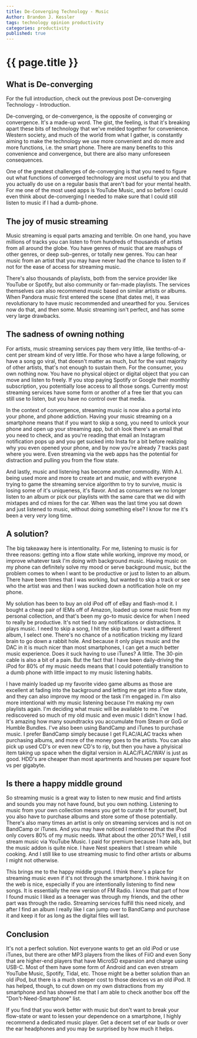```yaml
---
title: De-Converging Technology - Music
Author: Brandon J. Kessler
tags: technology opinion productivity
categories: productivity
published: true
---
```


<h1>{{ page.title }}</h1>

<h2>What is De-converging</h2>
For the full introduction, check out the previous post De-converging Technology - Introduction. 

De-converging, or de-convergence, is the opposite of converging or convergence. It's a made-up word. The gist, the feeling, is that it's breaking apart these bits of technology that we've melded together for convenience. Western society, and much of the world from what I gather, is constantly aiming to make the technology we use more convenient and do more and more functions, i.e. the smart phone. There are many benefits to this convenience and convergence, but there are also many unforeseen consequences.

<!--more-->

One of the greatest challenges of de-converging is that you need to figure out what functions of converged technology are most useful to you and that you actually do use on a regular basis that aren't bad for your mental health. For me one of the most used apps is YouTube Music, and so before I could even think about de-converging I needed to make sure that I could still listen to music if I had a dumb-phone.

## The joy of music streaming
Music streaming is equal parts amazing and terrible. On one hand, you have millions of tracks you can listen to from hundreds of thousands of artists from all around the globe. You have genres of music that are mashups of other genres, or deep sub-genres, or totally new genres. You can hear music from an artist that you may have never had the chance to listen to if not for the ease of access for streaming music.

There's also thousands of playlists, both from the service provider like YouTube or Spotify, but also community or fan-made playlists. The services themselves can also recommend music based on similar artists or albums. When Pandora music first entered the scene (that dates me), it was revolutionary to have music recommended and unearthed for you. Services now do that, and then some. Music streaming isn't perfect, and has some very large drawbacks.

## The sadness of owning nothing
For artists, music streaming services pay them very little, like tenths-of-a-cent per stream kind of very little. For those who have a large following, or have a song go viral, that doesn't matter as much, but for the vast majority of other artists, that's not enough to sustain them. For the consumer, you own nothing now. You have no physical object or digital object that you can move and listen to freely. If you stop paying Spotify or Google their monthly subscription, you potentially lose access to all those songs. Currently most streaming services have some form or another of a free tier that you can still use to listen, but you have no control over that media.

In the context of convergence, streaming music is now also a portal into your phone, and phone addiction. Having your music streaming on a smartphone means that if you want to skip a song, you need to unlock your phone and open up your streaming app, but oh look there's an email that you need to check, and as you're reading that email an Instagram notification pops up and you get sucked into Insta for a bit before realizing why you even opened your phone, and by now you're already 7 tracks past where you were. Even streaming via the web apps has the potential for distraction and pulling you from the flow state.

And lastly, music and listening has become another commodity. With A.I. being used more and more to create art and music, and with everyone trying to game the streaming service algorithm to try to survive, music is losing some of it's uniqueness, it's flavor. And as consumers we no longer listen to an album or pick our playlists with the same care that we did with mixtapes and cd mixes for the car. When was the last time you sat down and just listened to music, without doing something else? I know for me it's been a very _very_ long time.

## A solution?
The big takeaway here is intentionality. For me, listening to music is for three reasons: getting into a flow state while working, improve my mood, or improve whatever task I'm doing with background music. Having music on my phone can definitely solve my mood or serve background music, but the problem comes to when I want to be productive or just to listen to an album. There have been times that I was working, but wanted to skip a track or see who the artist was and then I was sucked down a notification hole on my phone.

My solution has been to buy an old iPod off of eBay and flash-mod it. I bought a cheap pair of IEMs off of Amazon, loaded up some music from my personal collection, and that's been my go-to music device for when I need to really be productive. It's not tied to any notifications or distractions. It plays music. I need to skip a song, I hit the skip button. I want a different album, I select one. There's no chance of a notification tricking my lizard brain to go down a rabbit hole. And because it only plays music and the DAC in it is much nicer than most smartphones, I can get a much better music experience. Does it suck having to use iTunes? A little. The 30-pin cable is also a bit of a pain. But the fact that I have been daily-driving the iPod for 80% of my music needs means that I could potentially transition to a dumb phone with little impact to my music listening habits.

I have mainly loaded up my favorite video game albums as those are excellent at fading into the background and letting me get into a flow state, and they can also improve my mood or the task I'm engaged in. I'm also more intentional with my music listening because I'm making my own playlists again. I'm deciding what music will be available to me. I've rediscovered so much of my old music and even music I didn't know I had. It's amazing how many soundtracks you accumulate from Steam or GoG or Humble Bundles. I've also been using BandCamp and iTunes to purchase music. I prefer BandCamp simply because I get FLAC/ALAC tracks when purchasing albums, and more of the money goes to the artists. You can also pick up used CD's or even new CD's to rip, but then you have a phyisical item taking up space when the digital version in ALAC/FLAC/WAV is just as good. HDD's are cheaper than most apartments and houses per square foot vs per gigabyte.

## Is there a happy middle ground
So streaming music is a great way to listen to new music and find artists and sounds you may not have found, but you own nothing. Listening to music from your own collection means you get to curate it for yourself, but you also have to purchase albums and store some of those potentially. There's also many times an artist is only on streaming services and is not on BandCamp or iTunes. And you may have noticed I mentioned that the iPod only covers 80% of my music needs. What about the other 20%? Well, I still stream music via YouTube Music. I paid for premium because I hate ads, but the music addon is quite nice. I have Nest speakers that I stream while cooking. And I still like to use streaming music to find other artists or albums I might not otherwise.

This brings me to the happy middle ground. I think there's a place for streaming music even if it's not through the smartphone. I think having it on the web is nice, especially if you are intentionally listening to find new songs. It is essentially the new version of FM Radio. I know that part of how I found music I liked as a teenager was through my friends, and the other part was through the radio. Streaming services fulfill this need nicely, and after I find an album I really like I can jump over to BandCamp and purchase it and keep it for as long as the digital files will last.

## Conclusion
It's not a perfect solution. Not everyone wants to get an old iPod or use iTunes, but there are other MP3 players from the likes of FiiO and even Sony that are higher-end players that have MicroSD expansion and charge using USB-C. Most of them have some form of Android and can even stream YouTube Music, Spotify, Tidal, etc. Those might be a better solution than an old iPod, but there is a much steeper cost to those devices vs an old iPod. It has helped, though, to cut down on my own distractions from my smartphone and has showed me that I am able to check another box off the "Don't-Need-Smartphone" list.

If you find that you work better with music but don't want to break your flow-state or want to lessen your dependence on a smartphone, I highly recommend a dedicated music player. Get a decent set of ear buds or over the ear headphones and you may be surprised by how much it helps.